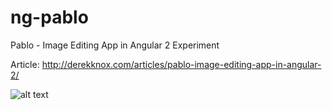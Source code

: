 # ng-pablo
Pablo - Image Editing App in Angular 2 Experiment

Article: http://derekknox.com/articles/pablo-image-editing-app-in-angular-2/

![alt text](http://derekknox.com/articles/pablo-image-editing-app-in-angular-2/assets/img/feature-pablo-in-angular-2.png?v1.1
 "Pablo Sample")
